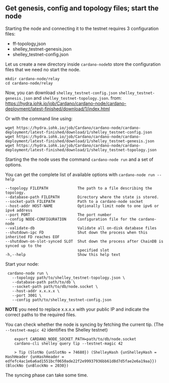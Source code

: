## Get genesis, config and topology files; start the node

Starting the node and connecting it to the testnet requires 3 configuration files:

* ff-topology,json
* shelley_testnet-genesis.json
* shelley_testnet-config.json

Let us create a new directory inside `cardano-node`to store the configuration files that we need no start the node.

    mkdir cardano-node/relay
    cd cardano-node/relay

Now, you can download `shelley_testnet-config.json` `shelley_testnet-genesis.json` and `shelley_testnet-topology.json`. from: https://hydra.iohk.io/job/Cardano/cardano-node/cardano-deployment/latest-finished/download/1/index.html

Or with the command line using:

    wget https://hydra.iohk.io/job/Cardano/cardano-node/cardano-deployment/latest-finished/download/1/shelley_testnet-config.json
    wget https://hydra.iohk.io/job/Cardano/cardano-node/cardano-deployment/latest-finished/download/1/shelley_testnet-genesis.json
    wget https://hydra.iohk.io/job/Cardano/cardano-node/cardano-deployment/latest-finished/download/1/shelley_testnet-topology.json

Starting the the node uses the command `cardano-node run` and a set of options.

You can get the complete list of available options with `cardano-node run --help`  

	--topology FILEPATH             The path to a file describing the topology.
  	--database-path FILEPATH        Directory where the state is stored.
  	--socket-path FILEPATH          Path to a cardano-node socket
  	--host-addr HOST-NAME           Optionally limit node to one ipv6 or ipv4 address
  	--port PORT                     The port number
  	--config NODE-CONFIGURATION     Configuration file for the cardano-node
  	--validate-db                   Validate all on-disk database files
  	--shutdown-ipc FD               Shut down the process when this inherited FD reaches EOF
  	--shutdown-on-slot-synced SLOT  Shut down the process after ChainDB is synced up to the
  	                                specified slot
    -h,--help                       Show this help text

Start your node:


     cardano-node run \
       --topology path/to/shelley_testnet-topology.json \
       --database-path path/to/db \
       --socket-path path/to/db/node.socket \
       --host-addr x.x.x.x \
       --port 3001 \
       --config path/to/shelley_testnet-config.json

__NOTE__ you need to replace x.x.x.x with your public IP and indicate the correct paths to the required files.

You can check whether the node is syncing by fetching the current tip. (The `--testnet-magic 42` identifies the Shelley testnet)

        export CARDANO_NODE_SOCKET_PATH=path/to/db/node.socket
        cardano-cli shelley query tip --testnet-magic 42

        > Tip (SlotNo {unSlotNo = 74680}) (ShelleyHash {unShelleyHash = HashHeader {unHashHeader = edfefc4ac1e6a6ad1551bcf0650ade22f2e99937936bb61d8d7d5fae2e6a19aa}}) (BlockNo {unBlockNo = 2030})

The syncing phase can take some time.
